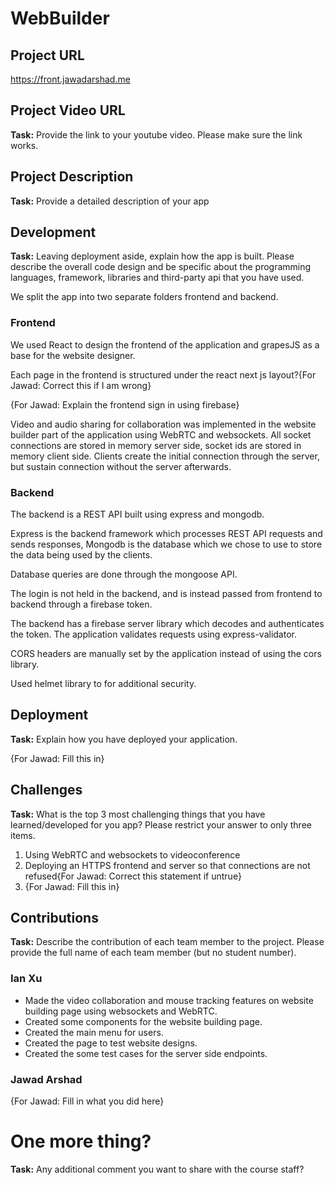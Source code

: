 # WebBuilder

## Project URL

https://front.jawadarshad.me

## Project Video URL 

**Task:** Provide the link to your youtube video. Please make sure the link works. 

## Project Description

**Task:** Provide a detailed description of your app

## Development

**Task:** Leaving deployment aside, explain how the app is built. Please describe the overall code design and be specific about the programming languages, framework, libraries and third-party api that you have used. 

We split the app into two separate folders frontend and backend.

### Frontend

We used React to design the frontend of the application and grapesJS as a base for the website designer.

Each page in the frontend is structured under the react next js layout?{For Jawad: Correct this if I am wrong} 

{For Jawad: Explain the frontend sign in using firebase}

Video and audio sharing for collaboration was implemented in the website builder part of the application using WebRTC and websockets. All socket connections are stored in memory server side, socket ids are stored in memory client side. Clients create the initial connection through the server, but sustain connection without the server afterwards. 

### Backend

The backend is a REST API built using express and mongodb.

Express is the backend framework which processes REST API requests and sends responses, Mongodb is the database which we chose to use to store the data being used by the clients.

Database queries are done through the mongoose API. 

The login is not held in the backend, and is instead passed from frontend to backend through a firebase token.

The backend has a firebase server library which decodes and authenticates the token. The application validates requests using express-validator. 

CORS headers are manually set by the application instead of using the cors library. 

Used helmet library to for additional security.

## Deployment

**Task:** Explain how you have deployed your application. 

{For Jawad: Fill this in}

## Challenges

**Task:** What is the top 3 most challenging things that you have learned/developed for you app? Please restrict your answer to only three items. 

1. Using WebRTC and websockets to videoconference
2. Deploying an HTTPS frontend and server so that connections are not refused{For Jawad: Correct this statement if untrue}
3. {For Jawad: Fill this in}

## Contributions

**Task:** Describe the contribution of each team member to the project. Please provide the full name of each team member (but no student number). 

### Ian Xu

- Made the video collaboration and mouse tracking features on website building page using websockets and WebRTC. 
- Created some components for the website building page.
- Created the main menu for users. 
- Created the page to test website designs.
- Created the some test cases for the server side endpoints.

### Jawad Arshad

{For Jawad: Fill in what you did here}

# One more thing? 

**Task:** Any additional comment you want to share with the course staff? 
